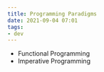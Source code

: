 ```yaml
---
title: Programming Paradigms
date: 2021-09-04 07:01
tags:
- dev
---
```


* Functional Programming
* Imperative Programming
